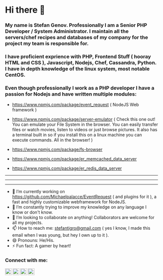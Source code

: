 # Hi there 👋

### My name is Stefan Genov. Professionally I am a Senior PHP Developer / System Administrator. I maintain all the servers/chef recipes and databases of my company for the project my team is responsible for.

### I have proficient exprience with PHP, Frontend Stuff ( hooray HTML and CSS ), Javascript, Nodejs, Chef, Cassandra, Python. I have in depth knowledge of the linux system, most notable CentOS.

### Even though professionally I work as a PHP developer I have a passion for Nodejs and have written multiple modules:

- https://www.npmjs.com/package/event_request ( NodeJS Web framework )

- https://www.npmjs.com/package/server-emulator ( Check this one out! You can emulate your File System in the browser. You can easily transfer files or watch movies, listen to videos or just browse pictures. It also has a terminal built in so if you install this on a linux machine you can execute commands. All in the browser! )

- https://www.npmjs.com/package/fs-browser

- https://www.npmjs.com/package/er_memcached_data_server

- https://www.npmjs.com/package/er_redis_data_server

***
***
***

- 🔭 I’m currently working on https://github.com/Michaelpalacce/EventRequest ( and plugins for it ), a fast and highly customizable webframework for NodeJS.
- 🌱 I’m constantly trying to improve my knowledge on any language I know or don't know. 
- 👯 I’m looking to collaborate on anything! Collaborators are welcome for all my projects.
- 📫 How to reach me: stefantigro@gmail.com ( yes I know, I made this email when I was young, but hey I own up to it ).
- 😄 Pronouns: He/His.
- ⚡ Fun fact: A gamer by heart!

### Connect with me:

[<img align="left" alt="" width="22px" src="https://raw.githubusercontent.com/Michaelpalacce/PersonalWebsite/master/favicon.ico">][website]
[<img align="left" alt="" width="22px" src="https://cdn.jsdelivr.net/npm/simple-icons@v3/icons/linkedin.svg">][linkedin]
[<img align="left" alt="" width="22px" src="https://cdn.jsdelivr.net/npm/simple-icons@v3/icons/facebook.svg">][facebook]
[<img align="left" alt="" width="22px" src="https://cdn.jsdelivr.net/npm/simple-icons@v3/icons/npm.svg">][telegram]

[website]: https://stefangenov.site/
[linkedin]: https://www.linkedin.com/in/stefan-genov-286972a3/
[facebook]: https://www.facebook.com/stefantigro
[telegram]: https://t.me/stefantigro
[npm]: https://www.npmjs.com/~stefantigro
